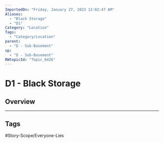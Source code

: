 ```yaml
---
ImportedOn: "Friday, January 27, 2023 12:02:47 AM"
Aliases:
  - "Black Storage"
  - "D1"
Category: "Location"
Tags:
  - "Category/Location"
parent:
  - "D - Sub-Basement"
up:
  - "D - Sub-Basement"
RWtopicId: "Topic_6426"
---
```

# D1 - Black Storage
## Overview

---
## Tags
#Story-Scope/Everyone-Lies


